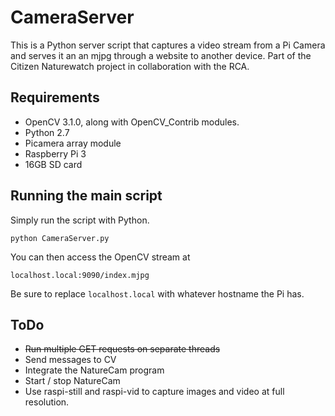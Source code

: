 # CameraServer

This is a Python server script that captures a video stream from a Pi Camera and serves it an an mjpg through a website to another device. Part of the Citizen Naturewatch project in collaboration with the RCA.

## Requirements

- OpenCV 3.1.0, along with OpenCV_Contrib modules. 
- Python 2.7
- Picamera array module
- Raspberry Pi 3
- 16GB SD card

## Running the main script

Simply run the script with Python. 

	python CameraServer.py
	
You can then access the OpenCV stream at

	localhost.local:9090/index.mjpg
	
Be sure to replace `localhost.local` with whatever hostname the Pi has.

## ToDo

- ~~Run multiple GET requests on separate threads~~
- Send messages to CV
- Integrate the NatureCam program
- Start / stop NatureCam
- Use raspi-still and raspi-vid to capture images and video at full resolution.